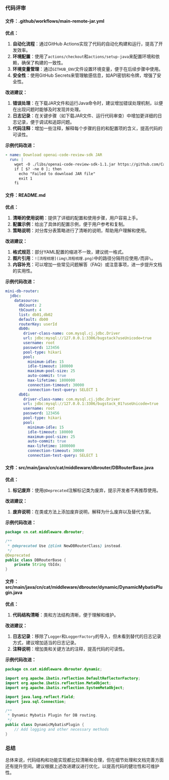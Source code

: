 ### 代码评审

#### 文件：.github/workflows/main-remote-jar.yml

**优点：**
1. **自动化流程**：通过GitHub Actions实现了代码的自动化构建和运行，提高了开发效率。
2. **环境配置**：使用了`actions/checkout`和`actions/setup-java`来配置环境和依赖，确保了构建的一致性。
3. **环境变量管理**：通过`GITHUB_ENV`文件设置环境变量，便于在后续步骤中使用。
4. **安全性**：使用GitHub Secrets来管理敏感信息，如API密钥和令牌，增强了安全性。

**改进建议：**
1. **错误处理**：在下载JAR文件和运行Java命令时，建议增加错误处理机制，以便在出现问题时能够及时发现并处理。
2. **日志记录**：在关键步骤（如下载JAR文件、运行代码审查）中增加更详细的日志记录，便于调试和追踪问题。
3. **代码注释**：增加一些注释，解释每个步骤的目的和配置项的含义，提高代码的可读性。

**示例代码改进：**
```yaml
- name: Download openai-code-review-sdk JAR
  run: |
    wget -O ./libs/openai-code-review-sdk-1.1.jar https://github.com/CatCatchFish/openai-code-review/releases/download/v1.1/openai-code-review-sdk-1.1.jar
    if [ $? -ne 0 ]; then
      echo "Failed to download JAR file"
      exit 1
    fi
```

#### 文件：README.md

**优点：**
1. **清晰的使用说明**：提供了详细的配置和使用步骤，用户容易上手。
2. **配置示例**：给出了具体的配置示例，便于用户参考和复制。
3. **策略说明**：对分库分表策略进行了清晰的说明，帮助用户理解和使用。

**改进建议：**
1. **格式规范**：部分YAML配置的缩进不一致，建议统一格式。
2. **图片引用**：`![流程梳理](img\流程梳理.png)`中的路径分隔符应使用`/`而非`\`。
3. **内容补充**：可以增加一些常见问题解答（FAQ）或注意事项，进一步提升文档的实用性。

**示例代码改进：**
```yaml
mini-db-router:
  jdbc:
    datasource:
      dbCount: 2
      tbCount: 4
      list: db01,db02
      default: db00
      routerKey: userId
      db00:
        driver-class-name: com.mysql.cj.jdbc.Driver
        url: jdbc:mysql://127.0.0.1:3306/bugstack?useUnicode=true
        username: root
        password: 123456
        pool-type: hikari
        pool:
          minimum-idle: 15
          idle-timeout: 180000
          maximum-pool-size: 25
          auto-commit: true
          max-lifetime: 1800000
          connection-timeout: 30000
          connection-test-query: SELECT 1
      db01:
        driver-class-name: com.mysql.cj.jdbc.Driver
        url: jdbc:mysql://127.0.0.1:3306/bugstack_01?useUnicode=true
        username: root
        password: 123456
        pool-type: hikari
        pool:
          minimum-idle: 15
          idle-timeout: 180000
          maximum-pool-size: 25
          auto-commit: true
          max-lifetime: 1800000
          connection-timeout: 30000
          connection-test-query: SELECT 1
```

#### 文件：src/main/java/cn/cat/middleware/dbrouter/DBRouterBase.java

**优点：**
1. **标记废弃**：使用`@Deprecated`注解标记类为废弃，提示开发者不再推荐使用。

**改进建议：**
1. **废弃说明**：在类或方法上添加废弃说明，解释为什么废弃以及替代方案。

**示例代码改进：**
```java
package cn.cat.middleware.dbrouter;

/**
 * @deprecated Use {@link NewDBRouterClass} instead.
 */
@Deprecated
public class DBRouterBase {
    private String tbIdx;
}
```

#### 文件：src/main/java/cn/cat/middleware/dbrouter/dynamic/DynamicMybatisPlugin.java

**优点：**
1. **代码结构清晰**：类和方法结构清晰，便于理解和维护。

**改进建议：**
1. **日志记录**：移除了`Logger`和`LoggerFactory`的导入，但未看到替代的日志记录方式，建议增加适当的日志记录。
2. **注释说明**：增加类和关键方法的注释，提高代码的可读性。

**示例代码改进：**
```java
package cn.cat.middleware.dbrouter.dynamic;

import org.apache.ibatis.reflection.DefaultReflectorFactory;
import org.apache.ibatis.reflection.MetaObject;
import org.apache.ibatis.reflection.SystemMetaObject;

import java.lang.reflect.Field;
import java.sql.Connection;

/**
 * Dynamic Mybatis Plugin for DB routing.
 */
public class DynamicMybatisPlugin {
    // Add logging and other necessary methods
}
```

### 总结
总体来说，代码结构和功能实现都比较清晰和合理，但在细节处理和文档完善方面还有提升空间。建议根据上述改进建议进行优化，以提高代码的健壮性和可维护性。